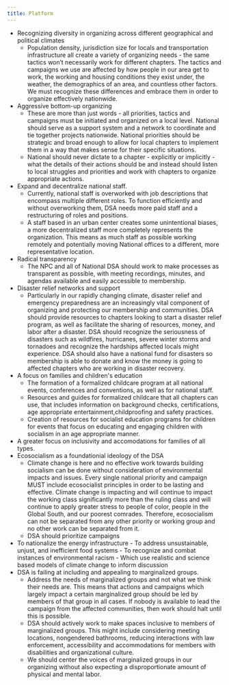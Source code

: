 ```yaml
---
title: Platform
---
```


- Recognizing diversity in organizing across different geographical and political climates
    - Population density, jurisdiction size for locals and transportation infrastructure all create a variety of organizing needs - the same tactics won’t necessarily work for different chapters. The tactics and campaigns we use are affected by how people in our area get to work, the working and housing conditions they exist under, the weather, the demographics of an area, and countless other factors. We must recognize these differences and embrace them in order to organize effectively nationwide. 
- Aggressive bottom-up organizing
    - These are more than just words - all priorities, tactics and campaigns must be initiated and organized on a local level. National should serve as a support system and a network to coordinate and tie together projects nationwide. National priorities should be strategic and broad enough to allow for local chapters to implement them in a way that makes sense for their specific situations.
    - National should never dictate to a chapter - explicitly or implicitly - what the details of their actions should be and instead should listen to local struggles and priorities and work with chapters to organize appropriate actions. 
- Expand and decentralize national staff.
    - Currently, national staff is overworked with job descriptions that encompass multiple different roles. To function efficiently and without overworking them, DSA needs more paid staff and a restructuring of roles and positions. 
    - A staff based in an urban center creates some unintentional biases, a more decentralized staff more completely represents the organization. This means as much staff as possible working remotely and potentially moving National offices to a different, more representative location.
- Radical transparency
    - The NPC and all of National DSA should work to make processes as transparent as possible, with meeting recordings, minutes, and agendas available and easily accessible to membership. 
- Disaster relief networks and support
    - Particularly in our rapidly changing climate, disaster relief and emergency preparedness are an increasingly vital component of organizing and protecting our membership and communities. DSA should provide resources to chapters looking to start a disaster relief program, as well as facilitate the sharing of resources, money, and labor after a disaster. DSA should recognize the seriousness of disasters such as wildfires, hurricanes, severe winter storms and tornadoes and recognize the hardships affected locals might experience. DSA should also have a national fund for disasters so membership is able to donate and know the money is going to affected chapters who are working in disaster recovery.
- A focus on families and children's education
    - The formation of a formalized childcare program at all national events, conferences and conventions, as well as for national staff. 
    - Resources and guides for formalized childcare that all chapters can use, that includes information on background checks, certifications, age appropriate entertainment,childproofing and safety practices.
    - Creation of resources for socialist education programs for children for events that focus on educating and engaging children with socialism in an age appropriate manner.
- A greater focus on inclusivity and accomodations for families of all types.
- Ecosocialism as a foundationial ideology of the DSA
    - Climate change is here and no effective work towards building socialism can be done without consideration of environmental impacts and issues. Every single national priority and campaign MUST include ecosocialist principles in order to be lasting and effective. Climate change is impacting and will continue to impact the working class significantly more than the ruling class and will continue to apply greater stress to people of color, people in the Global South, and our poorest comrades. Therefore, ecosocialism can not be separated from any other priority or working group and no other work can be separated from it. 
    - DSA should prioritize campaigns
- To nationalize the energy infrastructure
        - To address unsustainable, unjust, and inefficient food systems
        - To recognize and combat instances of environmental racism
        - Which use realistic and science based models of climate change to inform discussion
- DSA is failing at including and appealing to marginalized groups.
    - Address the needs of marginalized groups and not what we think their needs are. This means that actions and campaigns which largely impact a certain marginalized group should be led by members of that group in all cases. If nobody is available to lead the campaign from the affected communities, then work should halt until this is possible.
    - DSA should actively work to make spaces inclusive to members of marginalized groups. This might include considering meeting locations, nongendered bathrooms, reducing interactions with law enforcement, accessibility and accommodations for members with disabilities and organizational culture.
    - We should center the voices of marginalized groups in our organizing without also expecting a disproportionate amount of physical and mental labor.
